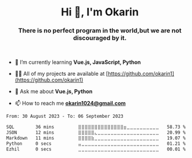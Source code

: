 <h1 align="center">Hi 👋, I'm Okarin</h1>
<h3 align="center">There is no perfect program in the world,but we are not discouraged by it.</h3>
<br>

- 🌱 I’m currently learning **Vue.js, JavaScript, Python**

- 👨‍💻 All of my projects are available at [https://github.com/okarin1](https://github.com/okarin1)

- 💬 Ask me about **Vue.js, Python**

- 📫 How to reach me **okarin1024@gmail.com**

<!--START_SECTION:waka-->

```txt
From: 30 August 2023 - To: 06 September 2023

SQL        36 mins         ⣿⣿⣿⣿⣿⣿⣿⣿⣿⣿⣿⣿⣿⣿⣶⣀⣀⣀⣀⣀⣀⣀⣀⣀⣀   58.73 %
JSON       12 mins         ⣿⣿⣿⣿⣿⣄⣀⣀⣀⣀⣀⣀⣀⣀⣀⣀⣀⣀⣀⣀⣀⣀⣀⣀⣀   20.99 %
Markdown   11 mins         ⣿⣿⣿⣿⣷⣀⣀⣀⣀⣀⣀⣀⣀⣀⣀⣀⣀⣀⣀⣀⣀⣀⣀⣀⣀   19.07 %
Python     0 secs          ⣤⣀⣀⣀⣀⣀⣀⣀⣀⣀⣀⣀⣀⣀⣀⣀⣀⣀⣀⣀⣀⣀⣀⣀⣀   01.21 %
Ezhil      0 secs          ⣀⣀⣀⣀⣀⣀⣀⣀⣀⣀⣀⣀⣀⣀⣀⣀⣀⣀⣀⣀⣀⣀⣀⣀⣀   00.01 %
```

<!--END_SECTION:waka-->
